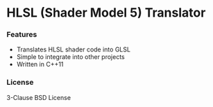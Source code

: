 # HLSL (Shader Model 5) Translator #

### Features ###

* Translates HLSL shader code into GLSL
* Simple to integrate into other projects
* Written in C++11

### License ###

3-Clause BSD License
